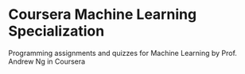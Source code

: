 # Coursera Machine Learning Specialization 
Programming assignments and quizzes for Machine Learning by Prof. Andrew Ng in Coursera
